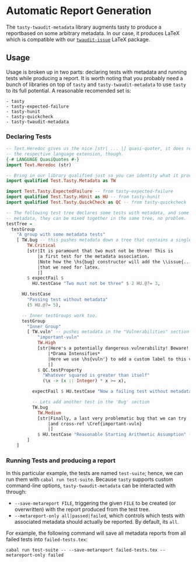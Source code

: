 # Automatic Report Generation 

The `tasty-twaudit-metadata` library 
augments tasty to produce a reportbased on some arbitrary metadata. In our case,
it produces LaTeX which is compatible with our [`twaudit-issue`](https://github.com/tweag/audit-docs/blob/master/tex/latex/twaudit-issue.sty) LaTeX package. 

## Usage

Usage is broken up in two parts: declaring tests with metadata and running tests
while producing a report. It is worth noting that you probably need a bunch
of libraries on top of `tasty` and `tasty-twaudit-metadata` to use `tasty` to its
full potential. A reasonable recomended set is:

```
- tasty
- tasty-expected-failure
- tasty-hunit
- tasty-quickcheck
- tasty-twaudit-metadata
```

### Declaring Tests

```haskell
-- Text.Heredoc gives us the nice [str| ... |] quasi-quoter, it does require
-- the respective language extension, though.
{-# LANGUAGE QuasiQuotes #-} 
import Text.Heredoc (str) 

-- Bring in our library qualified just so you can identity what it provides.
import qualified Test.Tasty.Metadata as TW

import Test.Tasty.ExpectedFailure -- from tasty-expected-failure
import qualified Test.Tasty.HUnit as HU -- from tasty-hunit
import qualified Test.Tasty.QuickCheck as QC -- from tasty-quickcheck

-- The following test tree declares some tests with metadata, and some tests without
-- metadata, they can be mixed together in the same tree, no problem.
testTree =
  testGroup
    "A group with some metadata tests"
    [ TW.bug -- this pushes metadata down a tree that contains a single testcase
        TW.Critical
        [str|It is paramount that two must not be three! This is
            |a first test for the metadata association.
            |Note how the \hs{bug} constructor will add the \\issue{...} header
            |that we need for latex.
            |]
        $ expectFail $
          HU.testCase "Two must not be three" $ 2 HU.@?= 3,

      HU.testCase 
        "Passing test without metadata" 
        (5 HU.@?= 5),

      -- Inner testGroups work too.
      testGroup
        "Inner Group"
        [ TW.vuln' -- pushes metadata in the "Vulnerabilities" section
            "important-vuln"
            TW.High
            [str|Here's a potentially dangerous vulnerability! Beware!
                |*Drama Intensifies*
                |Here we use \hs{vuln'} to add a custom label to this vulnerability.
                |]
            $ QC.testProperty
              "Whatever squared is greater than itself"
              (\x -> (x :: Integer) * x >= x),

          expectFail $ HU.testCase "Now a failing test without metadata" undefined,

          -- Lets add another test in the 'Bug' section
          TW.bug
            TW.Medium
            [str|Finally, a last very problematic bug that we can try
                |and cross-ref \Cref{important-vuln}
                |]
            $ HU.testCase "Reasonable Starting Arithmetic Assumption" (1 HU.@?= 1)
        ]
    ]

```

### Running Tests and producing a report

In this particular example, the tests are named `test-suite`; hence, we can run 
them with `cabal run test-suite`. Because `tasty` supports custom command-line options,
`tasty-twaudit-metadata` can be interacted with through:

- `--save-metareport FILE`, triggering the given `FILE` to be created (or overwritten) with
  the report produced from the test tree.
- `--metareport-only all|passed|failed`, which controls which tests with associated metadata
  should actually be reported. By default, its `all`.

For example, the following command will save all metadata reports from all failed tests
into `failed-tests.tex`:

```
cabal run test-suite -- --save-metareport failed-tests.tex --metareport-only failed
```
